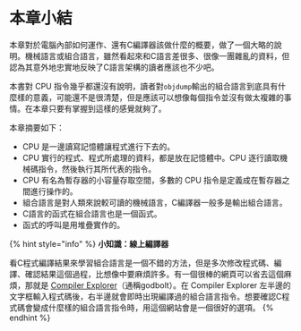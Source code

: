 # 本章小結

本章對於電腦內部如何運作、還有C編譯器該做什麼的概要，做了一個大略的說明。機械語言或組合語言，雖然看起來和C語言差很多、很像一團雜亂的資料，但認為其意外地忠實地反映了C語言架構的讀者應該也不少吧。

本書對 CPU 指令幾乎都還沒有說明，讀者對`objdump`輸出的組合語言到底具有什麼樣的意義，可能還不是很清楚，但是應該可以想像每個指令並沒有做太複雜的事情。在本章只要有掌握到這樣的感覺就夠了。

本章摘要如下：

* CPU 是一邊讀寫記憶體讓程式進行下去的。
* CPU 實行的程式、程式所處理的資料，都是放在記憶體中。CPU 逐行讀取機械碼指令，然後執行其所代表的指令。
* CPU 有名為暫存器的小容量存取空間，多數的 CPU 指令是定義成在暫存器之間進行操作的。
* 組合語言是對人類來說較可讀的機械語言，C編譯器一般多是輸出組合語言。
* C語言的函式在組合語言也是一個函式。
* 函式的呼叫是用堆疊實作的。

{% hint style="info" %}
**小知識：線上編譯器**

看C程式編譯結果來學習組合語言是一個不錯的方法，但是多次修改程式碼、編譯、確認結果這個過程，比想像中要麻煩許多。有一個很棒的網頁可以省去這個麻煩，那就是 [Compiler Explorer](https://godbolt.org/z/RyNqgE)（通稱godbolt）。在 Compiler Explorer 左半邊的文字框輸入程式碼後，右半邊就會即時出現編譯過的組合語言指令。想要確認C程式碼會變成什麼樣的組合語言指令時，用這個網站會是一個很好的選項。
{% endhint %}

